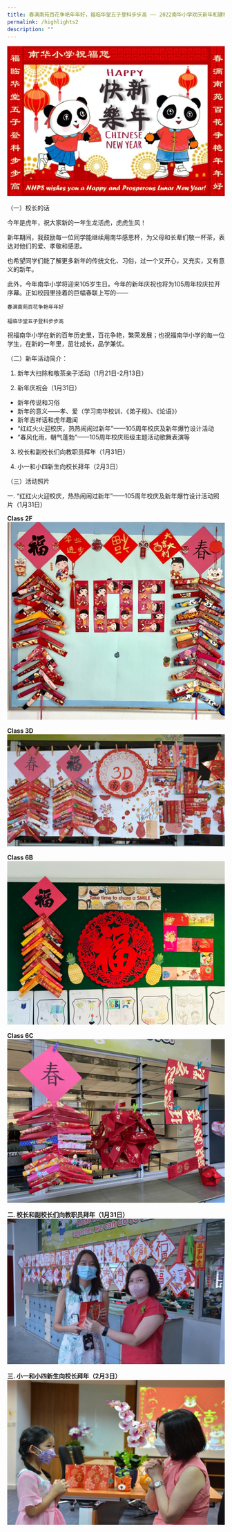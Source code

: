```yaml
---
title: 春满南苑百花争艳年年好，福临华堂五子登科步步高 —— 2022南华小学欢庆新年和建校105周年
permalink: /highlights2
description: ""
---
```

![](/images/CNY%202022%20Banner.jpeg)

（一）校长的话

今年是虎年，祝大家新的一年生龙活虎，虎虎生风！

新年期间，我鼓励每一位同学能继续用南华感恩杯，为父母和长辈们敬一杯茶，表达对他们的爱、孝敬和感恩。

也希望同学们能了解更多新年的传统文化、习俗，过一个又开心，又充实，又有意义的新年。

此外，今年南华小学将迎来105岁生日。今年的新年庆祝也将为105周年校庆拉开序幕。正如校园里挂着的巨幅春联上写的——

```
春满南苑百花争艳年年好

福临华堂五子登科步步高
```

祝福南华小学在新的百年历史里，百花争艳，繁荣发展；也祝福南华小学的每一位学生，在新的一年里，茁壮成长，品学兼优。

（二）新年活动简介：

1. 新年大扫除和敬茶亲子活动（1月21日-2月13日）

2. 新年庆祝会（1月31日）	

* 新年传说和习俗
* 新年的意义——孝、爱（学习南华校训、《弟子规》、《论语》）
* 新年吉祥话和虎年趣闻
* “红红火火迎校庆，热热闹闹过新年”——105周年校庆及新年爆竹设计活动
* “春风化雨，朝气蓬勃”——105周年校庆班级主题活动歌舞表演等

3. 校长和副校长们向教职员拜年（1月31日）

4. 小一和小四新生向校长拜年（2月3日）

（三）活动照片

一. “红红火火迎校庆，热热闹闹过新年”——105周年校庆及新年爆竹设计活动照片（1月31日）

**Class 2F**
![](/images/Class%202F%20-%20nanhuapri.jpeg)

**Class 3D**
![](/images/Class%203D%20-%20nanhua.jpeg)

**Class 6B**
![](/images/Class%206B%20-%20105.jpeg)

**Class 6C**
![](/images/Class%206C%20-%20105.jpeg)

**二. 校长和副校长们向教职员拜年（1月31日）**
![](/images/Principal.jpeg)

**三. 小一和小四新生向校长拜年（2月3日）**
![](/images/P1-BaiNian.jpeg)